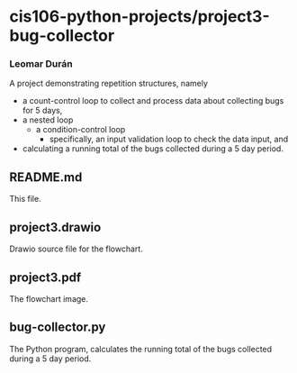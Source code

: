 # cis106-python-projects/project3-bug-collector
### Leomar Durán

A project demonstrating repetition structures, namely
* a count-control loop to collect and process data about collecting bugs for 5 days,
* a nested loop
    * a condition-control loop
        * specifically, an input validation loop to check the data input, and
* calculating a running total of the bugs collected during a 5 day period.

## README.md
This file.

## project3.drawio
Drawio source file for the flowchart.

## project3.pdf
The flowchart image.

## bug-collector.py
The Python program, calculates the running total of the bugs collected during a 5 day period.
